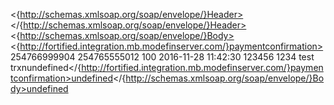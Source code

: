 <?xml version="1.0" encoding="utf-8"?>
<root><{http://schemas.xmlsoap.org/soap/envelope/}Header>
</{http://schemas.xmlsoap.org/soap/envelope/}Header><{http://schemas.xmlsoap.org/soap/envelope/}Body><{http://fortified.integration.mb.modefinserver.com/}paymentconfirmation>
<tillNumber>254766999904</tillNumber>
<mobileNumber>254765555012</mobileNumber>
<amount>100</amount>
<timeStamp>2016-11-28 11:42:30</timeStamp>
<transactionRefNo>123456</transactionRefNo>
<servedBy>1234</servedBy>
<additionalInfo>test trxn</additionalInfo>undefined</{http://fortified.integration.mb.modefinserver.com/}paymentconfirmation>undefined</{http://schemas.xmlsoap.org/soap/envelope/}Body>undefined</root>




